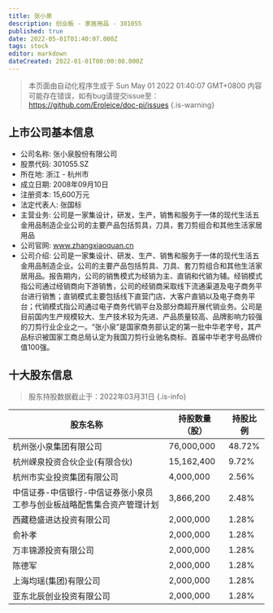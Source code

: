```yaml
---
title: 张小泉
description: 创业板 - 家居用品 - 301055
published: true
date: 2022-05-01T01:40:07.000Z
tags: stock
editor: markdown
dateCreated: 2022-01-01T00:00:00.000Z
---
```


> 本页面由自动化程序生成于 Sun May 01 2022 01:40:07 GMT+0800
> 内容可能存在错误，如有bug请提交issue至：https://github.com/Eroleice/doc-pi/issues
{.is-warning}

## 上市公司基本信息
- 公司名称: 张小泉股份有限公司
- 股票代码: 301055.SZ
- 所在地: 浙江 - 杭州市
- 成立日期: 2008年09月10日
- 注册资本: 15,600万元
- 法定代表人: 张国标
- 主营业务: 公司是一家集设计，研发，生产，销售和服务于一体的现代生活五金用品制造企业公司的主要产品包括剪具，刀具，套刀剪组合和其他生活家居用品
- 公司官网: www.zhangxiaoquan.cn
- 公司介绍: 公司是一家集设计、研发、生产、销售和服务于一体的现代生活五金用品制造企业。公司的主要产品包括剪具、刀具、套刀剪组合和其他生活家居用品。报告期内，公司的销售模式为经销为主、直销和代销为辅。经销模式指公司通过经销商向下游销售，公司的经销商采取线下流通渠道及电子商务平台进行销售；直销模式主要包括线下直营门店、大客户直销以及电子商务平台；代销模式指公司通过电子商务代销平台及部分商超开展代销业务。公司是目前国内生产规模较大、生产技术较为先进、产品质量较高、品牌影响力较强的刀剪行业企业之一。“张小泉”是国家商务部认定的第一批中华老字号，其产品标识被国家工商总局认定为我国刀剪行业驰名商标、首届中华老字号品牌价值100强。


## 十大股东信息
> 股东持股数据截止于：2022年03月31日
{.is-info}

| 股东名称 | 持股数量（股） | 持股比例 |
| --- | --- | --- |
| 杭州张小泉集团有限公司 | 76,000,000 | 48.72% |
| 杭州嵘泉投资合伙企业(有限合伙) | 15,162,400 | 9.72% |
| 杭州市实业投资集团有限公司 | 4,000,000 | 2.56% |
| 中信证券-中信银行-中信证券张小泉员工参与创业板战略配售集合资产管理计划 | 3,866,200 | 2.48% |
| 西藏稳盛进达投资有限公司 | 2,000,000 | 1.28% |
| 俞补孝 | 2,000,000 | 1.28% |
| 万丰锦源投资有限公司 | 2,000,000 | 1.28% |
| 陈德军 | 2,000,000 | 1.28% |
| 上海均瑶(集团)有限公司 | 2,000,000 | 1.28% |
| 亚东北辰创业投资有限公司 | 2,000,000 | 1.28% |




